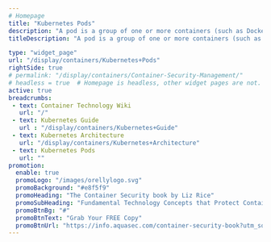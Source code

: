 ```yaml
---
# Homepage
title: "Kubernetes Pods"
description: "A pod is a group of one or more containers (such as Docker containers), with shared storage/network, and a specification for how to run the containers. A pod’s contents are always co-located and co-scheduled, and run in a shared context. This page gathers resources on what Kubernetes Pods are and how to create and manage them."
titleDescription: "A pod is a group of one or more containers (such as <a href='/display/containers/Docker+Containers'>Docker</a> containers), with shared storage/network, and a specification for <a href='/display/containers/Running+Docker+Containers'>how to run the containers</a>. A pod’s contents are always co-located and co-scheduled, and run in a shared context. This page gathers resources on what Kubernetes Pods are and how to create and manage them." 

type: "widget_page"
url: "/display/containers/Kubernetes+Pods" 
rightSide: true 
# permalink: "/display/containers/Container-Security-Management/"
# headless = true  # Homepage is headless, other widget pages are not.
active: true
breadcrumbs:
 - text: Container Technology Wiki
   url: "/"
 - text: Kubernetes Guide
   url : "/display/containers/Kubernetes+Guide"
 - text: Kubernetes Architecture
   url: "/display/containers/Kubernetes+Architecture"
 - text: Kubernetes Pods
   url: ""
promotion:
  enable: true
  promoLogo: "/images/orellylogo.svg"
  promoBackground: "#e8f5f9"
  promoHeading: "The Container Security book by Liz Rice"
  promoSubHeading: "Fundamental Technology Concepts that Protect Containerized Applications"
  promoBtnBg: "#"
  promoBtnText: "Grab Your FREE Copy"
  promoBtnUrl: "https://info.aquasec.com/container-security-book?utm_source=wiki"
---
```




